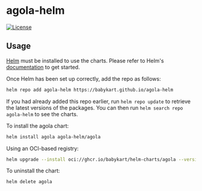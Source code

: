 # agola-helm

[![License](https://img.shields.io/badge/License-MIT-blue)](https://opensource.org/licenses/MIT)

## Usage

[Helm](https://helm.sh) must be installed to use the charts. Please refer to
Helm's [documentation](https://helm.sh/docs) to get started.

Once Helm has been set up correctly, add the repo as follows:

```sh
helm repo add agola-helm https://babykart.github.io/agola-helm
```

If you had already added this repo earlier, run `helm repo update` to retrieve
the latest versions of the packages. You can then run `helm search repo
agola-helm` to see the charts.

To install the agola chart:

```sh
helm install agola agola-helm/agola
```

Using an OCI-based registry:

```sh
helm upgrade --install oci://ghcr.io/babykart/helm-charts/agola --version <version>
```

To uninstall the chart:

```sh
helm delete agola
```
